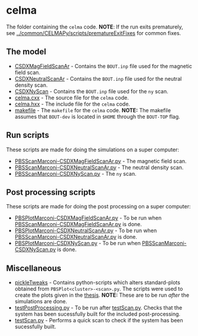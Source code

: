 # celma

The folder containing the `celma` code.
**NOTE**: If the run exits prematurely, see
[../common/CELMAPy/scripts/prematureExitFixes](../common/CELMAPy/scripts/prematureExitFixes)
for common fixes.

## The model
* [CSDXMagFieldScanAr](CSDXMagFieldScanAr) - Contains the `BOUT.inp` file used
  for the magnetic field scan.
* [CSDXNeutralScanAr](CSDXNeutralScanAr) - Contains the `BOUT.inp` file used
  for the neutral density scan.
* [CSDXNyScan](CSDXNyScan) - Contains the `BOUT.inp` file used for the `ny`
  scan.
* [celma.cxx](celma.cxx) - The source file for the `celma` code.
* [celma.hxx](celma.hxx) - The include file for the `celma` code.
* [makefile](makefile) - The `makefile` for the `celma` code.
  **NOTE:** The makefile assumes that `BOUT-dev` is located in `$HOME` through
  the `BOUT-TOP` flag.

## Run scripts
These scripts are made for doing the simulations on a super computer:
* [PBSScanMarconi-CSDXMagFieldScanAr.py](PBSScanMarconi-CSDXMagFieldScanAr.py) - The magnetic field scan.
* [PBSScanMarconi-CSDXNeutralScanAr.py](PBSScanMarconi-CSDXNeutralScanAr.py) - The neutral density scan.
* [PBSScanMarconi-CSDXNyScan.py](PBSScanMarconi-CSDXNyScan.py) - The `ny` scan.

## Post processing scripts
These scripts are made for doing the post processing on a super computer:
* [PBSPlotMarconi-CSDXMagFieldScanAr.py](PBSPlotMarconi-CSDXMagFieldScanAr.py) - To be run when
  [PBSScanMarconi-CSDXMagFieldScanAr.py](PBSScanMarconi-CSDXMagFieldScanAr.py)
  is done.
* [PBSPlotMarconi-CSDXNeutralScanAr.py](PBSPlotMarconi-CSDXMagFieldScanAr.py) - To be run when
  [PBSScanMarconi-CSDXNeutralScanAr.py](PBSScanMarconi-CSDXNeutralScanAr.py)
  is done.
* [PBSPlotMarconi-CSDXNyScan.py](PBSPlotMarconi-CSDXMagFieldScanAr.py) - To be run when
  [PBSScanMarconi-CSDXNyScan.py](PBSScanMarconi-CSDXNyScan.py)
  is done.

## Miscellaneous
* [pickleTweaks](pickleTweaks) - Contains python-scripts which alters
  standard-plots obtained from `PBSPlot<cluster>-<scan>.py`. The scripts were
  used to create the plots given in the
  [thesis](https://github.com/CELMA-project/dissertation/releases/latest).
  **NOTE:** These are to be run *after* the simulations are done.
* [testPostProcessing.py](testPostProcessing.py) - To be run after
  [testScan.py](testScan.py). Checks that the system has been sucessfully built
  for the included post-processing.
* [testScan.py](testScan.py) - Performs a quick scan to check if the system has
  been sucessfully built.
